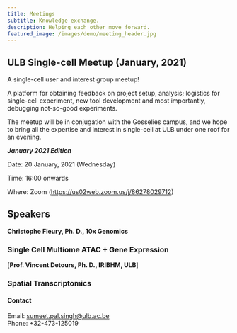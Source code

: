 ```yaml
---
title: Meetings
subtitle: Knowledge exchange.
description: Helping each other move forward.
featured_image: /images/demo/meeting_header.jpg
---
```


## ULB Single-cell Meetup (January, 2021)

A single-cell user and interest group meetup! 

A platform for obtaining feedback on project setup, analysis; logistics for single-cell experiment, new tool development and most importantly, debugging not-so-good experiments. 

The meetup will be in conjugation with the Gosselies campus, and we hope to bring all the expertise and interest in single-cell at ULB under one roof for an evening.

**_January 2021 Edition_**

Date: 20 January, 2021 (Wednesday)

Time: 16:00 onwards

Where: Zoom (https://us02web.zoom.us/j/86278029712)
<!---

Room: C4 121 (Salle J.P. Gillet)

Address: 808 Route de Lennik, BE-1070 Anderlecht

Download [Meeting Announcement][1]

[1]:{{ site.url }}/images/Scmeetup_march20.jpg
--->
## Speakers

**Christophe Fleury, Ph. D., 10x Genomics**

### Single Cell Multiome ATAC + Gene Expression

[**Prof. Vincent Detours, Ph. D., IRIBHM, ULB**]

### Spatial Transcriptomics


#### Contact

Email: sumeet.pal.singh@ulb.ac.be<br/>
Phone: +32-473-125019<br/>